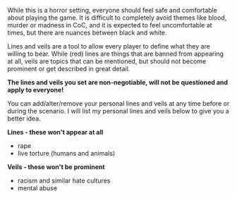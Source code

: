 While this is a horror setting, everyone should feel safe and comfortable about playing the game. It is difficult to completely avoid themes like blood, murder or madness in CoC, and it is expected to feel uncomfortable at times, but there are nuances between black and white. 

Lines and veils are a tool to allow every player to define what they are willing to bear. While (red) lines are things that are banned from appearing at all, veils are topics that can be mentioned, but should not become prominent or get described in great detail. 

**The lines and veils you set are non-negotiable, will not be questioned and apply to everyone!** 

You can add/alter/remove your personal lines and veils at any time before or during the scenario. I will list my personal lines and veils below to give you a better idea. 

**Lines - these won't appear at all**
- rape 
- live torture (humans and animals)

**Veils - these won't be prominent**
- racism and similar hate cultures
- mental abuse
